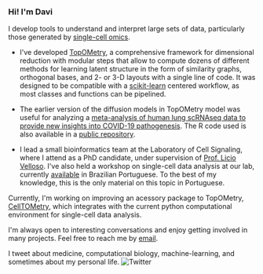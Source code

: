### Hi! I'm Davi

I develop tools to understand and interpret large sets of data, particularly those generated by [single-cell omics](https://en.wikipedia.org/wiki/Single-cell_analysis). 

-  I've developed [TopOMetry](https://topometry.readthedocs.io/en/latest/), a comprehensive framework for dimensional reduction with modular steps that allow to compute dozens of different methods for learning latent structure in the form of similarity graphs, orthogonal bases, and 2- or 3-D layouts with a single line of code. It was designed to be compatible with a [scikit-learn](https://scikit-learn.org/stable/index.html) centered workflow, as most classes and functions can be pipelined. 
  
-  The earlier version of the diffusion models in TopOMetry  model was useful for analyzing a [meta-analysis of human lung scRNAseq data to provide new insights into COVID-19 pathogenesis](https://doi.org/10.1038/s41598-020-76488-2). The R code used is also available in a [public repository](https://github.com/davisidarta/humanlung).

-  I lead a small bioinformatics team at the Laboratory of Cell Signaling, where I attend as a PhD candidate, under supervision of [Prof. Licio Velloso](https://scholar.google.com/citations?user=DKuRdBsAAAAJ&hl=pt-BR). I've also held a workshop on single-cell data analysis at our lab, currently [available](https://github.com/OCRC/TreinamentoSingleCell) in Brazilian Portuguese. To the best of my knowledge, this is the only material on this topic in Portuguese.

Currently, I'm working on improving an acessory package to TopOMetry, [CellTOMetry](), which integrates with the current python computational environment for single-cell data analysis. 

I'm always open to interesting conversations and enjoy getting involved in many projects. Feel free to reach me by [email](mailto:davisidarta@fcm.unicamp.br). 


I tweet about medicine, computational biology, machine-learning, and sometimes about my personal life.
![Twitter](https://img.shields.io/twitter/url/https/twitter.com/DaviSidarta.svg?label=Follow%20%40davisidarta&style=social)


<!--
**davisidarta/davisidarta** is a ✨ _special_ ✨ repository because its `README.md` (this file) appears on your GitHub profile.
